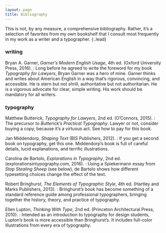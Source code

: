 ```yaml
---
layout: page
title: Bibliography
---
```


This is not, by any measure, a comprehensive bibliography. Rather, it’s a selection of favorites from my own bookshelf that I consult most frequently in my work as a writer and a typographer.
{:.lead}

### **writing**
Bryan A. Garner, *Garner’s Modern English Usage*, 4th ed. (Oxford University Press, 2016).
: Long before he agreed to write the foreword for my book *Typography for Lawyers*, Bryan Garner was a hero of mine. Garner thinks and writes about American English in a way that’s rigorous, convincing, and accessible. He is stern but not shrill, authoritative but not authoritarian. He is a vigorous advocate for clear, simple writing. His work should be mandatory for all writers.

### **typography**
Matthew Butterick, *Typography for Lawyers*, 2nd ed. (O’Connors, 2015).
: The precursor to *Butterick’s Practical Typography*. Lawyer or not, consider buying a copy, because it’s a virtuous act. See how to pay for this book.

Jan Middendorp, *Shaping Text* (BIS Publishers, 2012).
: If you get a second book on typography, get this one. Middendorp’s book is full of careful details, lucid explanations, and terrific illustrations.

Carolina de Bartolo, *Explorations in Typography*, 2nd ed. (explorationsintypography.com, 2016).
: Using a Spiekermann essay from *Stop Stealing Sheep* (see below), de Bartolo shows how different typesetting choices change the effect of the text.

Robert Bringhurst, *The Elements of Typographic Style*, 4th ed. (Hartley and Marks Publishers, 2013).
: Bringhurst’s book has become something of a standard reference guide among professional typographers, bringing together the history, theory, and practice of typography.

Ellen Lupton, *Thinking With Type*, 2nd ed. (Princeton Architectural Press, 2010).
: Intended as an introduction to typography for design students, Lupton’s book is more accessible than Bringhurst’s. It includes full-color illustrations from every era of typography.

